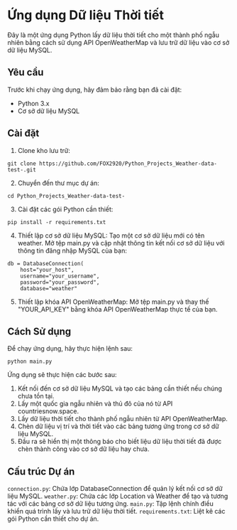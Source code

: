 # Ứng dụng Dữ liệu Thời tiết

Đây là một ứng dụng Python lấy dữ liệu thời tiết cho một thành phố ngẫu nhiên bằng cách sử dụng API OpenWeatherMap và lưu trữ dữ liệu vào cơ sở dữ liệu MySQL.

## Yêu cầu

Trước khi chạy ứng dụng, hãy đảm bảo rằng bạn đã cài đặt:

- Python 3.x
- Cơ sở dữ liệu MySQL

## Cài đặt

1. Clone kho lưu trữ:
```
git clone https://github.com/FOX2920/Python_Projects_Weather-data-test-.git
```

2. Chuyển đến thư mục dự án:
```
cd Python_Projects_Weather-data-test-
```
3. Cài đặt các gói Python cần thiết:
```
pip install -r requirements.txt
```
4. Thiết lập cơ sở dữ liệu MySQL:
Tạo một cơ sở dữ liệu mới có tên weather.
Mở tệp main.py và cập nhật thông tin kết nối cơ sở dữ liệu với thông tin đăng nhập MySQL của bạn:
```
db = DatabaseConnection(
    host="your_host",
    username="your_username",
    password="your_password",
    database="weather"
```
5. Thiết lập khóa API OpenWeatherMap:
Mở tệp main.py và thay thế "YOUR_API_KEY" bằng khóa API OpenWeatherMap thực tế của bạn.

## Cách Sử dụng

Để chạy ứng dụng, hãy thực hiện lệnh sau:
```
python main.py
```
Ứng dụng sẽ thực hiện các bước sau:

1. Kết nối đến cơ sở dữ liệu MySQL và tạo các bảng cần thiết nếu chúng chưa tồn tại.
2. Lấy một quốc gia ngẫu nhiên và thủ đô của nó từ API countriesnow.space.
3. Lấy dữ liệu thời tiết cho thành phố ngẫu nhiên từ API OpenWeatherMap.
4. Chèn dữ liệu vị trí và thời tiết vào các bảng tương ứng trong cơ sở dữ liệu MySQL.
5. Đầu ra sẽ hiển thị một thông báo cho biết liệu dữ liệu thời tiết đã được chèn thành công vào cơ sở dữ liệu hay chưa.

## Cấu trúc Dự án
`connection.py`: Chứa lớp DatabaseConnection để quản lý kết nối cơ sở dữ liệu MySQL.
`weather.py`: Chứa các lớp Location và Weather để tạo và tương tác với các bảng cơ sở dữ liệu tương ứng.
`main.py`: Tập lệnh chính điều khiển quá trình lấy và lưu trữ dữ liệu thời tiết.
`requirements.txt`: Liệt kê các gói Python cần thiết cho dự án.
